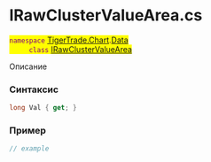 
# IRawClusterValueArea.cs
<mark style="color:purple;">`namespace` [TigerTrade.Chart](../../../../TigerTrade.Chart.md).[Data](../../../../TigerTrade.Chart/Data.md)  
&nbsp;&nbsp;&nbsp;&nbsp;&nbsp;&nbsp;&nbsp;&nbsp;&nbsp;`class` [IRawClusterValueArea](../../IRawClusterValueArea.cs.md)

Описание

### Синтаксис
```csharp
long Val { get; }
```
### Пример  
```csharp
// example
```
